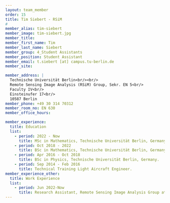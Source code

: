 ```yaml
---
layout: team_member
order: 15
title: Tim Siebert - RSiM
#
member_alias: tim-siebert
member_image: tim-siebert.jpg
member_title:
member_first_name: Tim
member_last_name: Siebert
member_group: 4_Student Assistants
member_position: Student Assistant
member_email: t.siebert [at] campus.tu-berlin.de
member_site:

member_address: |
  Technische Universität Berlin<br/><br/>
  Remote Sensing Image Analysis (RSiM) Group, Sekr. EN 5<br/>
  Faculty IV<br/>
  Einsteinufer 17<br/>
  10587 Berlin
member_phone: +49 30 314 70312
member_room_no: EN 630
member_office_hours:

member_experience:
  title: Education
  list:
    - period: 2022 - Now
      title: MSc in Mathematics, Technische Universität Berlin, Germany.
    - period: Oct 2018 - 2022
      title: BSc in Mathematics, Technische Universität Berlin, Germany.
    - period: Apr 2016 - Oct 2018
      title: BSc in Physics, Technische Universität Berlin, Germany.
    - period: Sep 2014 - Feb 2016
      title: Technical Training Light Aircraft Engineer.
member_experience_other:
  title: Work Experience
  list:
    - period: Jun 2022-Now
      title: Research Assistant, Remote Sensing Image Analysis Group at TU Berlin, Germany.
---
```

